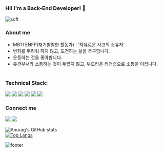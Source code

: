 ### Hi! I'm a Back-End Developer! 👋
![soft](https://capsule-render.vercel.app/api?type=soft&color=auto&height=300&text=Always_Happy():%&fontSize=50&animation=twinkling)

### About me
- MBTI ENFP(재기발랄한 할동가) : '자유로운 사고의 소유자'
- 변화를 두려워 하지 않고, 도전하는 삶을 추구합니다.
- 운동하는 것을 좋아합니다.
- 유관부서와 소통하는 것이 두렵지 않고, 부드러운 리더쉽으로 소통을 이끕니다.
<br><br>
### Technical Stack:
<img src="https://img.shields.io/badge/Python-3766AB?style=for-the-badge&logo=Python&logoColor=white"/></a>
<img src="https://img.shields.io/badge/Django-092E20?style=for-the-badge&logo=Django&logoColor=white"/></a>
<img src="https://img.shields.io/badge/Flask-000000?style=for-the-badge&logo=Flask&logoColor=white"/></a>
<img src="https://img.shields.io/badge/MySQL-4479A1?style=for-the-badge&logo=MySQL&logoColor=white"/></a>
<img src="https://img.shields.io/badge/Amazon AWS-232F3E?style=for-the-badge&logo=Amazon AWS&logoColor=white"/></a>
<img src="https://img.shields.io/badge/Docker-2496ED?style=for-the-badge&logo=Docker&logoColor=white"/></a>
<br>
### Connect me 
<img src="https://img.shields.io/badge/Gmail-EA4335?style=for-the-badge&logo=Gmail&logoColor=white"/></a> <a href="https://velog.io/@ohwani"><img src="https://img.shields.io/badge/Tech Blog-4FC08D?&style=for-the-badge&logo=Vimeo&logoColor=white"/></a>

![Anurag's GitHub stats](https://github-readme-stats.vercel.app/api?username=ohwani)
<br>
[![Top Langs](https://github-readme-stats.vercel.app/api/top-langs/?username=ohwani)](https://github.com/anuraghazra/github-readme-stats)

![footer](https://capsule-render.vercel.app/api?section=footer&color=00C4CC)
<!--
**ohwani/ohwani** is a ✨ _special_ ✨ repository because its `README.md` (this file) appears on your GitHub profile.

Here are some ideas to get you started:

- 🔭 I’m currently working on ...
- 🌱 I’m currently learning ...
- 👯 I’m looking to collaborate on ...
- 🤔 I’m looking for help with ...
- 💬 Ask me about ...
- 📫 How to reach me: ...
- 😄 Pronouns: ...
- ⚡ Fun fact: ...
-->
